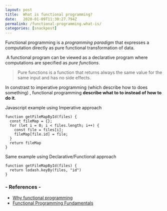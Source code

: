 ```yaml
---
layout: post
title:  What is functional programming?
date:   2020-01-09T11:30:27.794Z
permalink: /functional-programming.what-is/
categories: [snackpost]
---
```

Functional programming is a *programming paradigm* that expresses a computation directly as pure functional transformation of data.

 A functional program can be viewed as a declarative program where computations are specified as *pure functions*.

> Pure functions is a function that returns always the same value for the same input and has no side effects.

In constrast to imperative programming (which describe how to does something) , functional programming **describe what to to instead of how to do it**.

Javascript example using Imperative approach

```
function getFileMapById(files) {
  const fileMap = {};
  for (let i = 0; i < files.length; i++) {
    const file = files[i];
    fileMap[file.id] = file;
  }
  return fileMap
}
```

Same example using Declarative/Functional approach

```
function getFileMapById(files) {
  return lodash.keyBy(files, "id")
}
```


### - References -

- [Why functional programming](https://sookocheff.com/post/fp/why-functional-programming/)
- [Functional Programming Fundamentals](https://www.matthewgerstman.com/tech/functional-programming-fundamentals/)
